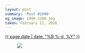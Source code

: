 ```yaml
---
layout: post
summary: 'Post #1090'
og_image: 1090-1280.jpg
taken: February 21, 2020
---
```


<div class="post">
 <time>
  <a href="/1090">
   {{ page.date | date: "%B %-d, %Y" }}
  </a>
 </time>
 <a href="/1090">
  <figure data-taken="2/21/2020">
   <img sizes="(min-width: 700px) 50vw, calc(100vw - 2rem)" src="{{ site.assets_url }}/1090-640.jpg" srcset="{{ site.assets_url }}/1090-320.jpg 320w, {{ site.assets_url }}/1090-640.jpg 640w, {{ site.assets_url }}/1090-960.jpg 960w, {{ site.assets_url }}/1090-1280.jpg 1280w"/>
  </figure>
 </a>
</div>
